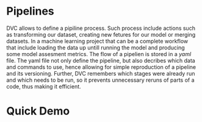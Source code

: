 # Pipelines
DVC allows to define a pipiline process. Such process include actions such as transforming our dataset, creating new fetures for our model or merging datasets. In a machine learning project that can be a complete workflow that include loading the data up untill running the model and producing some model assesment metrics. The flow of a pipelien is stored in a *yaml* file. The yaml file not only define the pipeline, but also decribes which data and commands to use, hence allowing for simple reproduction of a pipeline and its versioning. Further, DVC remembers which stages were already run and which needs to be run, so it prevents unnecessary reruns of parts of a code, thus making it efficient. 

# Quick Demo